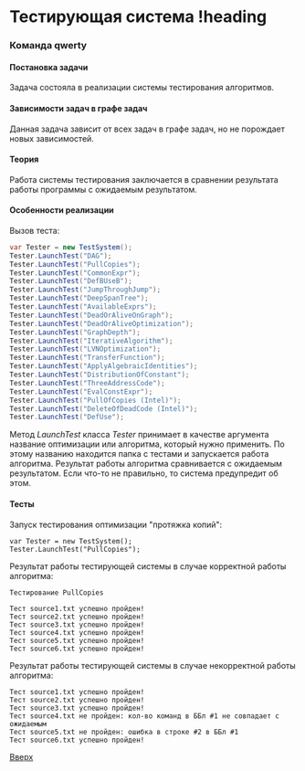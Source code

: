 # Тестирующая система !heading

### Команда qwerty

#### Постановка задачи

Задача состояла в реализации системы тестирования алгоритмов. 

#### Зависимости задач в графе задач

Данная задача зависит от всех задач в графе задач, но не порождает новых зависимостей.

#### Теория

Работа системы тестирования заключается в сравнении результата работы программы с ожидаемым результатом.

#### Особенности реализации

Вызов теста:

```csharp
var Tester = new TestSystem();
Tester.LaunchTest("DAG");
Tester.LaunchTest("PullCopies");
Tester.LaunchTest("CommonExpr");
Tester.LaunchTest("DefBUseB");
Tester.LaunchTest("JumpThroughJump");
Tester.LaunchTest("DeepSpanTree");
Tester.LaunchTest("AvailableExprs");
Tester.LaunchTest("DeadOrAliveOnGraph");
Tester.LaunchTest("DeadOrAliveOptimization");
Tester.LaunchTest("GraphDepth");
Tester.LaunchTest("IterativeAlgorithm");
Tester.LaunchTest("LVNOptimization");
Tester.LaunchTest("TransferFunction");
Tester.LaunchTest("ApplyAlgebraicIdentities");
Tester.LaunchTest("DistributionOfConstant");
Tester.LaunchTest("ThreeAddressCode");
Tester.LaunchTest("EvalConstExpr");
Tester.LaunchTest("PullOfCopies (Intel)");
Tester.LaunchTest("DeleteOfDeadCode (Intel)");
Tester.LaunchTest("DefUse");
```
Метод _LaunchTest_ класса _Tester_ принимает в качестве аргумента название оптимизации или алгоритма, который нужно применить. По этому названию находится папка с тестами и запускается работа алгоритма. Результат работы алгоритма сравнивается с ожидаемым результатом. Если что-то не правильно, то система предупредит об этом.


#### Тесты

Запуск тестирования оптимизации "протяжка копий":
```
var Tester = new TestSystem();
Tester.LaunchTest("PullCopies");
```

Результат работы тестирующей системы в случае корректной работы алгоритма:
```
Тестирование PullCopies

Тест source1.txt успешно пройден!
Тест source2.txt успешно пройден!
Тест source3.txt успешно пройден!
Тест source4.txt успешно пройден!
Тест source5.txt успешно пройден!
Тест source6.txt успешно пройден!
```

Результат работы тестирующей системы в случае некорректной работы алгоритма:
```
Тест source1.txt успешно пройден!
Тест source2.txt успешно пройден!
Тест source3.txt успешно пройден!
Тест source4.txt не пройден: кол-во команд в ББл #1 не совпадает с ожидаемым
Тест source5.txt не пройден: ошибка в строке #2 в ББл #1
Тест source6.txt успешно пройден!
```

[Вверх](#содержание)